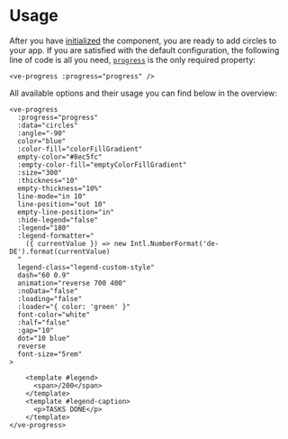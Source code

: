 # Usage

After you have [initialized](./installation.md) the component, you are ready to add circles to your app.
If you are satisfied with the default configuration, the following line of code is all you need,
[`progress`](./options/progress.md) is the only required property:

```vue
<ve-progress :progress="progress" />
```

All available options and their usage you can find below in the overview:

```vue
<ve-progress
  :progress="progress"
  :data="circles"
  :angle="-90"
  color="blue"
  :color-fill="colorFillGradient"
  empty-color="#8ec5fc"
  :empty-color-fill="emptyColorFillGradient"
  :size="300"
  :thickness="10"
  empty-thickness="10%"
  line-mode="in 10"
  line-position="out 10"
  empty-line-position="in"
  :hide-legend="false"
  :legend="180"
  :legend-formatter="
    ({ currentValue }) => new Intl.NumberFormat('de-DE').format(currentValue)
  "
  legend-class="legend-custom-style"
  dash="60 0.9"
  animation="reverse 700 400"
  :noData="false"
  :loading="false"
  :loader="{ color: 'green' }"
  font-color="white"
  :half="false"
  :gap="10"
  dot="10 blue"
  reverse
  font-size="5rem"
>

    <template #legend>
      <span>/200</span>
    </template>
    <template #legend-caption>
      <p>TASKS DONE</p>
    </template>  
</ve-progress>
```
